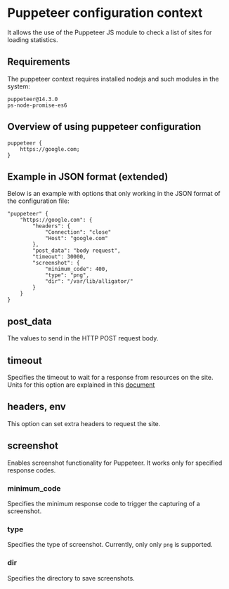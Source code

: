 # Puppeteer configuration context
It allows the use of the Puppeteer JS module to check a list of sites for loading statistics.

## Requirements
The puppeteer context requires installed nodejs and such modules in the system:
```
puppeteer@14.3.0
ps-node-promise-es6
```

## Overview of using puppeteer configuration
```
puppeteer {
    https://google.com;
}
```

## Example in JSON format (extended)
Below is an example with options that only working in the JSON format of the configuration file:
```
"puppeteer" {
    "https://google.com": {
        "headers": {
            "Connection": "close"
            "Host": "google.com"
        },
        "post_data": "body request",
        "timeout": 30000,
        "screenshot": {
            "minimum_code": 400,
            "type": "png",
            "dir": "/var/lib/alligator/"
        }
    }
}
```

## post\_data
The values to send in the HTTP POST request body.


## timeout
Specifies the timeout to wait for a response from resources on the site. Units for this option are explained in this [document](https://github.com/alligatormon/alligator/blob/master/doc/configuration.md#available-log-levels)


## headers, env
This option can set extra headers to request the site.


## screenshot
Enables screenshot functionality for Puppeteer. It works only for specified response codes.

### minimum\_code
Specifies the minimum response code to trigger the capturing of a screenshot.

### type
Specifies the type of screenshot. Currently, only only `png` is supported.

### dir
Specifies the directory to save screenshots.
